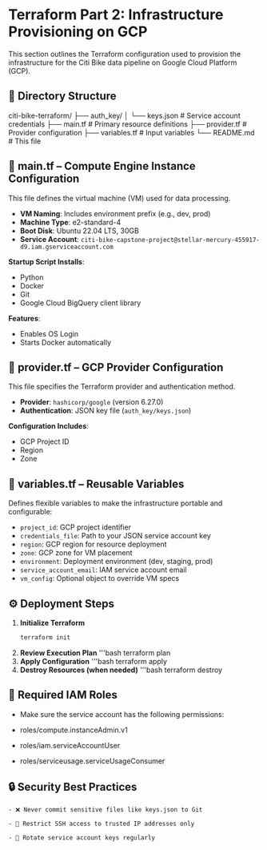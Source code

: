 # Terraform Part 2: Infrastructure Provisioning on GCP

This section outlines the Terraform configuration used to provision the infrastructure for the Citi Bike data pipeline on Google Cloud Platform (GCP).

## 📁 Directory Structure
citi-bike-terraform/
├── auth_key/
│ └── keys.json # Service account credentials
├── main.tf # Primary resource definitions
├── provider.tf # Provider configuration
├── variables.tf # Input variables
└── README.md # This file


## 📄 main.tf – Compute Engine Instance Configuration

This file defines the virtual machine (VM) used for data processing.

- **VM Naming**: Includes environment prefix (e.g., dev, prod)
- **Machine Type**: e2-standard-4
- **Boot Disk**: Ubuntu 22.04 LTS, 30GB
- **Service Account**: `citi-bike-capstone-project@stellar-mercury-455917-d9.iam.gserviceaccount.com`

**Startup Script Installs**:
- Python
- Docker
- Git
- Google Cloud BigQuery client library

**Features**:
- Enables OS Login
- Starts Docker automatically

## 📄 provider.tf – GCP Provider Configuration

This file specifies the Terraform provider and authentication method.

- **Provider**: `hashicorp/google` (version 6.27.0)
- **Authentication**: JSON key file (`auth_key/keys.json`)

**Configuration Includes**:
- GCP Project ID
- Region
- Zone

## 📄 variables.tf – Reusable Variables

Defines flexible variables to make the infrastructure portable and configurable:

- `project_id`: GCP project identifier
- `credentials_file`: Path to your JSON service account key
- `region`: GCP region for resource deployment
- `zone`: GCP zone for VM placement
- `environment`: Deployment environment (dev, staging, prod)
- `service_account_email`: IAM service account email
- `vm_config`: Optional object to override VM specs

## ⚙️ Deployment Steps

1. **Initialize Terraform**
   ```bash
   terraform init
2. **Review Execution Plan**
   '''bash
    terraform plan
3. **Apply Configuration** 
   '''bash
    terraform apply
4. **Destroy Resources (when needed)**
    '''bash
    terraform destroy
## 🔐 Required IAM Roles
  - Make sure the service account has the following permissions:
  
  - roles/compute.instanceAdmin.v1
  
  - roles/iam.serviceAccountUser
  
  - roles/serviceusage.serviceUsageConsumer

## 🔒 Security Best Practices
    - ❌ Never commit sensitive files like keys.json to Git
    
    - 🔐 Restrict SSH access to trusted IP addresses only
    
    - 🔁 Rotate service account keys regularly

    
